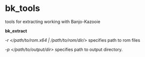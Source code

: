 # bk_tools
tools for extracting working with Banjo-Kazooie

**bk_extract**

*-r </path/to/rom.x64 | /path/to/rom/dir/>* specifies path to rom files 

*-p </path/to/output/dir>* specifies path to output directory.
